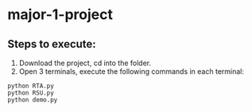 # major-1-project
## Steps to execute:
1. Download the project, cd into the folder.
2. Open 3 terminals, execute the following commands in each terminal:
```
python RTA.py
python RSU.py
python demo.py
```
